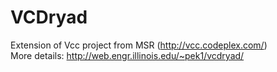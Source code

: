 # VCDryad
Extension of Vcc project from MSR (http://vcc.codeplex.com/)
<br />
More details: http://web.engr.illinois.edu/~pek1/vcdryad/


